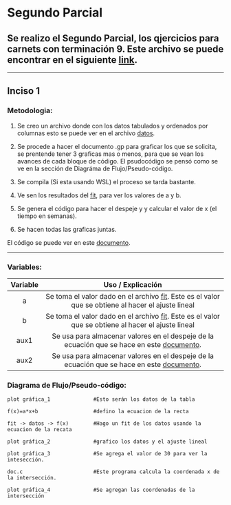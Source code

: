 # Segundo Parcial
Se realizo el Segundo Parcial, los qjercicios para carnets con terminación 9. Este archivo se puede encontrar en el siguiente [link](https://classroom.google.com/u/0/c/MjI3NzAwMDY2ODg3/a/NTA1NjIxODE4NjIy/details).
-------------
-------------

## Inciso 1


### Metodologia:
1. Se creo un archivo donde con los datos tabulados y ordenados por columnas esto se puede ver en el archivo [datos](datos).

2. Se procede a hacer el documento .gp para graficar los que se solicita, se prentende tener 3 graficas mas o menos, para que se vean los avances de cada bloque de código. El psudocódigo se pensó como se ve en la sección de Diagráma de Flujo/Pseudo-código. 

3. Se compila (Si esta usando WSL) el proceso se tarda bastante. 

4. Ve sen los resultados del [fit](fit.log), para ver los valores de a y b.

5. Se genera el código para hacer el despeje y y calcular el valor de x (el tiempo en semanas).

6. Se hacen todas las graficas juntas.


El código se puede ver en este [documento](Precio_del_Combustible.gp).

---



### Variables:

<div align="center">

|<div align="center">Variable</div>|<div align="center">Uso / Explicación</div>|
|---|---|
|<div align="center">a</div>|<div align="center">Se toma el valor dado en el archivo [fit](fit.log). Este es el valor que se obtiene al hacer el ajuste lineal</div>|
|<div align="center">b</div>|<div align="center">Se toma el valor dado en el archivo [fit](fit.log). Este es el valor que se obtiene al hacer el ajuste lineal</div>|
|<div align="center">aux1</div>|<div align="center">Se usa para almacenar valores en el despeje de la ecuación que se hace en este [documento](Precio_del_Combustible.c).</div>|
|<div align="center">aux2</div>|<div align="center">Se usa para almacenar valores en el despeje de la ecuación que se hace en este [documento](Precio_del_Combustible.c).</div>|

</div>

### Diagrama de Flujo/Pseudo-código:




```gnuplot
plot gráfica_1              #Esto serán los datos de la tabla

f(x)=a*x+b                  #defino la ecuacion de la recta

fit -> datos -> f(x)        #Hago un fit de los datos usando la ecuacion de la recata

plot gráfica_2              #grafico los datos y el ajuste lineal

plot gráfica_3              #Se agrega el valor de 30 para ver la intesección.

doc.c                       #Este programa calcula la coordenada x de la intersección.

plot gráfica_4              #Se agregan las coordenadas de la intersección
```


